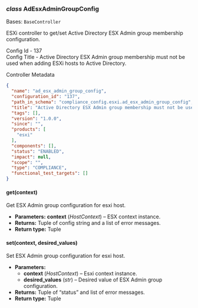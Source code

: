 ### *class* AdEsxAdminGroupConfig

Bases: `BaseController`

ESXi controller to get/set Active Directory ESX Admin group membership configuration.

Config Id - 137
<br/>
Config Title - Active Directory ESX Admin group membership must not be used when adding ESXi hosts to Active Directory.
<br/>

Controller Metadata
```json
{
  "name": "ad_esx_admin_group_config",
  "configuration_id": "137",
  "path_in_schema": "compliance_config.esxi.ad_esx_admin_group_config",
  "title": "Active Directory ESX Admin group membership must not be used when adding ESXi hosts to Active Directory.",
  "tags": [],
  "version": "1.0.0",
  "since": "",
  "products": [
    "esxi"
  ],
  "components": [],
  "status": "ENABLED",
  "impact": null,
  "scope": "",
  "type": "COMPLIANCE",
  "functional_test_targets": []
}
```

#### get(context)

Get ESX Admin group configuration for esxi host.

* **Parameters:**
  **context** (*HostContext*) – ESX context instance.
* **Returns:**
  Tuple of config string and a list of error messages.
* **Return type:**
  Tuple

#### set(context, desired_values)

Set ESX Admin group configuration for esxi host.

* **Parameters:**
  * **context** (*HostContext*) – Esxi context instance.
  * **desired_values** (*str*) – Desired value of ESX Admin group configuration.
* **Returns:**
  Tuple of “status” and list of error messages.
* **Return type:**
  Tuple
